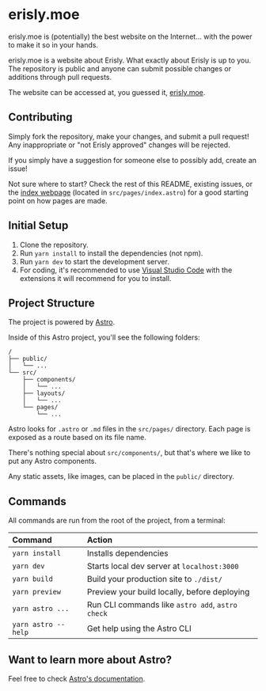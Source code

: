 # erisly.moe

erisly.moe is (potentially) the best website on the Internet... with the power to make it so in your hands.

erisly.moe is a website about Erisly. What exactly about Erisly is up to you. The repository is public and anyone can submit possible changes or additions through pull requests.

The website can be accessed at, you guessed it, [erisly.moe](https://erisly.moe).

## Contributing
Simply fork the repository, make your changes, and submit a pull request! Any inappropriate or "not Erisly approved" changes will be rejected.

If you simply have a suggestion for someone else to possibly add, create an issue!

Not sure where to start? Check the rest of this README, existing issues, or the [index webpage](https://erisly.moe/) (located in `src/pages/index.astro`) for a good starting point on how pages are made.

## Initial Setup
1. Clone the repository.
2. Run `yarn install` to install the dependencies (not npm).
3. Run `yarn dev` to start the development server.
4. For coding, it's recommended to use [Visual Studio Code](https://code.visualstudio.com/download) with the extensions it will recommend for you to install.

## Project Structure
The project is powered by [Astro](https://astro.build).

Inside of this Astro project, you'll see the following folders:

```
/
├── public/
│   └── ...
└── src/
    ├── components/
    │   └── ...
    ├── layouts/
    │   └── ...
    └── pages/
        └── ...
```

Astro looks for `.astro` or `.md` files in the `src/pages/` directory. Each page is exposed as a route based on its file name.

There's nothing special about `src/components/`, but that's where we like to put any Astro components.

Any static assets, like images, can be placed in the `public/` directory.

## Commands
All commands are run from the root of the project, from a terminal:

| Command             | Action                                           |
| :------------------ | :----------------------------------------------- |
| `yarn install`      | Installs dependencies                            |
| `yarn dev`          | Starts local dev server at `localhost:3000`      |
| `yarn build`        | Build your production site to `./dist/`          |
| `yarn preview`      | Preview your build locally, before deploying     |
| `yarn astro ...`    | Run CLI commands like `astro add`, `astro check` |
| `yarn astro --help` | Get help using the Astro CLI                     |

## Want to learn more about Astro?
Feel free to check [Astro's documentation](https://docs.astro.build).
